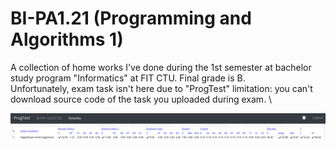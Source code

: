 # BI-PA1.21 (Programming and Algorithms 1)

A collection of home works I've done during the 1st semester at bachelor
study program "Informatics" at FIT CTU. Final grade is B.   \
Unfortunately, exam task isn't here due to "ProgTest" limitation: you can't
download source code of the task you uploaded during exam.  \

![Final results](Screenshot_2023-05-23_19-50-25.png)
